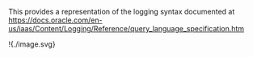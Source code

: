 This provides a representation of the logging syntax documented at https://docs.oracle.com/en-us/iaas/Content/Logging/Reference/query_language_specification.htm


!{./image.svg}
